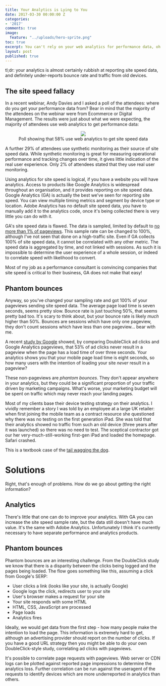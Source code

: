 ```yaml
---
title: Your Analytics is Lying to You
date: 2017-03-30 00:00:00 Z
categories:
- '2017'
comments: true
image:
  feature: "../uploads/hero-sprite.png"
toc: true
excerpt: You can't rely on your web analytics for performance data, oh and it's underestimating traffic from old devices.
layout: post
published: true
---
```


tl;dr: your analytics is almost certainly rubbish at reporting site speed data, and definitely under-reports bounce rate and traffic from old devices.

## The site speed fallacy

In a recent webinar, Andy Davies and I asked a poll of the attendees: where do you get your performance data from? Bear in mind that the majority of the attendees on the webinar were from Ecommerce or Digital Management. The results were just about what we were expecting, the majority of attendees use web analytics to get performance data:

<figure align="center">
<img style="max-width:80%;" src="/uploads/poll-analytics.png"/>
<figcaption>Poll showing that 58% use web analytics to get site speed data</figcaption>
</figure>

A further 29% of attendees use synthetic monitoring as their source of site speed data. While synthetic monitoring is great for measuring operational performance and tracking changes over time, it gives little indication of the real user experience. Only 2% of attendees stated that they use real user monitoring.

Using analytics for site speed is logical, if you have a website you will have analytics. Access to products like Google Analytics is widespread throughout an organisation, and it provides reporting on site speed data. Google Analytics (GA) is actually the best we've seen for reporting site speed. You can view multiple timing metrics and segment by device type or location. Adobe Analytics has no default site speed data, you have to manually add it to the analytics code, once it's being collected there is very little you can do with it.

GA's site speed data is flawed. The data is sampled, limited by default to [no more than 1% of pageviews](https://developers.google.com/analytics/devguides/collection/analyticsjs/field-reference#siteSpeedSampleRate). This sample rate can be changed to 100%, although I've not seen that done on a high-traffic site.
Even if GA collects 100% of site speed data, it cannot be correlated with any other metric. The speed data is aggregated by time, and not linked with sessions. As such it is impossible to determine the user experience of a whole session, or indeed to correlate speed with likelihood to convert.

Most of my job as a performance consultant is convincing companies that site speed is critical to their business, GA does not make that easy!

## Phantom bounces

Anyway, so you've changed your sampling rate and got 100% of your pageviews sending site speed data. The average page load time is seven seconds, seems pretty slow. Bounce rate is just touching 50%, that seems pretty bad too.
It's scary to think about, but your bounce rate is likely *much* higher than 50%. Bounces are sessions which have only one pageview, they don't count sessions which have less than one pageview... bear with me.

A recent [study by Google](https://www.doubleclickbygoogle.com/articles/mobile-speed-matters/) showed, by comparing DoubleClick ad clicks and Google Analytics pageviews, that 53% of ad clicks never result in a pageview when the page has a load time of over three seconds. Your analytics shows you that your mobile page load time is eight seconds, so how many users with the intention of loading your site *never* result in a pageview?

These non-pageviews are *phantom bounces*. They don't appear anywhere in your analytics, but they could be a significant proportion of your traffic driven by marketing campaigns. What's worse, your marketing budget will be spent on traffic which may never reach your landing pages.

Most of my clients base their device testing strategy on their analytics. I vividly remember a story I was told by an employee at a large UK retailer: when first joining the mobile team as a contract resource she questioned why there was no testing on the first generation iPad. She was told that their analytics showed no traffic from such an old device (three years after it was launched) so there was no need to test. The sceptical contractor got our her very-much-still-working first-gen iPad and loaded the homepage. Safari crashed.

This is a textbook case of the [tail wagging the dog](https://en.wiktionary.org/wiki/tail_wagging_the_dog).

# Solutions
Right, that's enough of problems. How do we go about getting the right information?

## Analytics

There's little that one can do to improve your analytics. With GA you can increase the site speed sample rate, but the data still doesn't have much value. It's the same with Adobe Analytics. Unfortunately I think it's currently necessary to have separate performance and analytics products.

## Phantom bounces

Phantom bounces are an interesting challenge. From the DoubleClick study we know that there is a disparity between the clicks being logged and the pages being loaded. The flow goes something like this, assuming a click from Google's SERP:

 - User clicks a link (looks like your site, is actually Google)
 - Google logs the click, redirects user to your site
 - User's browser makes a request for your site
 - Your site responds with some HTML
 - HTML, CSS, JavaScript are processed
 - Page loads
 - Analytics fires

 Ideally, we would get data from the first step - how many people make the intention to load the page. This information is extremely hard to get, although an advertising provider should report on the number of clicks. If you have a good URL strategy then you might be able to do your own DoubleClick-style study, correlating ad clicks with pageviews.

 It's possible to correlate page requests with pageviews. Web server or CDN logs can be plotted against reported page impressions to determine the analytics loss. Further correlation can be run against the useragent of the requests to identify devices which are more underreported in analytics than others.

